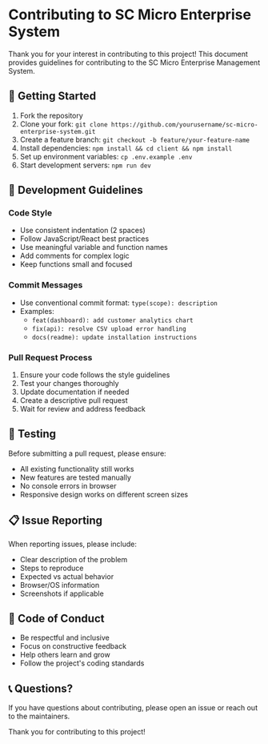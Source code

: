# Contributing to SC Micro Enterprise System

Thank you for your interest in contributing to this project! This document provides guidelines for contributing to the SC Micro Enterprise Management System.

## 🚀 Getting Started

1. Fork the repository
2. Clone your fork: `git clone https://github.com/yourusername/sc-micro-enterprise-system.git`
3. Create a feature branch: `git checkout -b feature/your-feature-name`
4. Install dependencies: `npm install && cd client && npm install`
5. Set up environment variables: `cp .env.example .env`
6. Start development servers: `npm run dev`

## 📝 Development Guidelines

### Code Style
- Use consistent indentation (2 spaces)
- Follow JavaScript/React best practices
- Use meaningful variable and function names
- Add comments for complex logic
- Keep functions small and focused

### Commit Messages
- Use conventional commit format: `type(scope): description`
- Examples:
  - `feat(dashboard): add customer analytics chart`
  - `fix(api): resolve CSV upload error handling`
  - `docs(readme): update installation instructions`

### Pull Request Process
1. Ensure your code follows the style guidelines
2. Test your changes thoroughly
3. Update documentation if needed
4. Create a descriptive pull request
5. Wait for review and address feedback

## 🧪 Testing

Before submitting a pull request, please ensure:
- All existing functionality still works
- New features are tested manually
- No console errors in browser
- Responsive design works on different screen sizes

## 📋 Issue Reporting

When reporting issues, please include:
- Clear description of the problem
- Steps to reproduce
- Expected vs actual behavior
- Browser/OS information
- Screenshots if applicable

## 🤝 Code of Conduct

- Be respectful and inclusive
- Focus on constructive feedback
- Help others learn and grow
- Follow the project's coding standards

## 📞 Questions?

If you have questions about contributing, please open an issue or reach out to the maintainers.

Thank you for contributing to this project! 